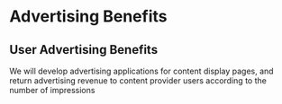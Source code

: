 # Advertising Benefits

## User Advertising Benefits

We will develop advertising applications for content display pages, and return advertising revenue to content provider users according to the number of impressions
